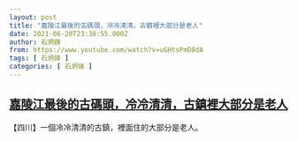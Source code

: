 ```yaml
---
layout: post
title: "嘉陵江最後的古碼頭，冷冷清清，古鎮裡大部分是老人"
date: 2021-06-20T23:38:55.000Z
author: 石炳鋒
from: https://www.youtube.com/watch?v=uGHtsPmD8dA
tags: [ 石炳锋 ]
categories: [ 石炳锋 ]
---
```

<!--1624232335000-->
[嘉陵江最後的古碼頭，冷冷清清，古鎮裡大部分是老人](https://www.youtube.com/watch?v=uGHtsPmD8dA)
------

<div>
【四川】一個冷冷清清的古鎮，裡面住的大部分是老人。
</div>
